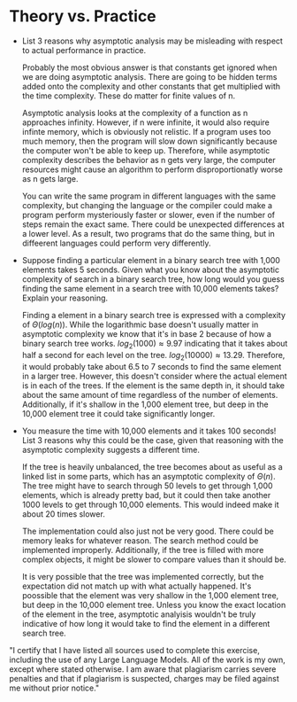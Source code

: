 # Theory vs. Practice

- List 3 reasons why asymptotic analysis may be misleading with respect to
  actual performance in practice.
  
    Probably the most obvious answer is that constants get ignored when
    we are doing asymptotic analysis. There are going to be hidden
    terms added onto the complexity and other constants that get multiplied
    with the time complexity. These do matter for finite values of n.

    Asymptotic analysis looks at the complexity of a function as n
    approaches infinity. However, if n were infinite, it would also
    require infinte memory, which is obviously not relistic. If a program
    uses too much memory, then the program will slow down significantly because
    the computer won't be able to keep up. Therefore, while asymptotic complexity
    describes the behavior as n gets very large, the computer resources might
    cause an algorithm to perform disproportionatly worse as n gets large. 

    You can write the same program in different languages with the same complexity,
    but changing the language or the compiler could make a program perform mysteriously
    faster or slower, even if the number of steps remain the exact same. There could
    be unexpected differences at a lower level. As a result, two programs that do the
    same thing, but in diffeerent languages could perform very differently. 

- Suppose finding a particular element in a binary search tree with 1,000
  elements takes 5 seconds. Given what you know about the asymptotic complexity
  of search in a binary search tree, how long would you guess finding the same
  element in a search tree with 10,000 elements takes? Explain your reasoning.

    Finding a element in a binary search tree is expressed with a complexity of
    $\Theta(log(n))$. While the logarithmic base doesn't usually matter in asymptotic
    complexity we know that it's in base 2 because of how a binary search tree works.
    $log_2(1000) \approx 9.97$ indicating that it takes about half a second for each level
    on the tree. $log_2(10000) \approx 13.29$. Therefore, it would probably take about
    6.5 to 7 seconds to find the same element in a larger tree. However, this doesn't
    consider where the actual element is in each of the trees. If the element is the
    same depth in, it should take about the same amount of time regardless of the number
    of elements. Additionally, if it's shallow in the 1,000 element tree, but deep in the
    10,000 element tree it could take significantly longer. 

- You measure the time with 10,000 elements and it takes 100 seconds! List 3
  reasons why this could be the case, given that reasoning with the asymptotic
  complexity suggests a different time.

    If the tree is heavily unbalanced, the tree becomes about as useful as a linked
    list in some parts, which has an asymptotic complexity of $\Theta(n)$. The tree might
    have to search through 50 levels to get through 1,000 elements, which is already pretty
    bad, but it could then take another 1000 levels to get through 10,000 elements. This
    would indeed make it about 20 times slower. 

    The implementation could also just not be very good. There could be memory leaks for
    whatever reason. The search method could be implemented improperly. Additionally,
    if the tree is filled with more complex objects, it might be slower to compare values
    than it should be.

    It is very possible that the tree was implemented correctly, but the expectation did not
    match up with what actually happened. It's poossible that the element was very shallow
    in the 1,000 element tree, but deep in the 10,000 element tree. Unless you know the exact
    location of the element in the tree, asymptotic analyisis wouldn't be truly indicative of
    how long it would take to find the element in a different search tree. 

"I certify that I have listed all sources used to complete this exercise, including the use of any Large Language Models. 
All of the work is my own, except where stated otherwise. I am aware that plagiarism carries severe penalties and that 
if plagiarism is suspected, charges may be filed against me without prior notice."
